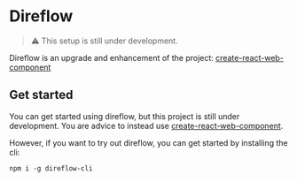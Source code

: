 # Direflow

> :warning: This setup is still under development.  

Direflow is an upgrade and enhancement of the project: [create-react-web-component](https://create-react-web-component.com/)

## Get started

You can get started using direflow, but this project is still under development.
You are advice to instead use [create-react-web-component](https://create-react-web-component.com/).

However, if you want to try out direflow, you can get started by installing the cli:
```console
npm i -g direflow-cli
```